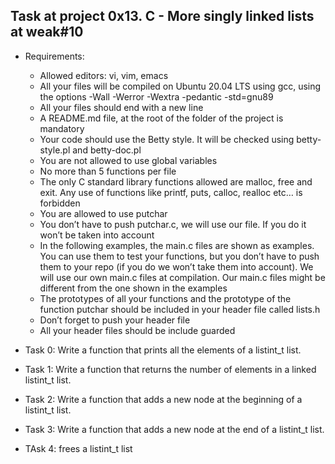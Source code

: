 ## Task at project 0x13. C - More singly linked lists at weak#10

- Requirements:
	- Allowed editors: vi, vim, emacs
	- All your files will be compiled on Ubuntu 20.04 LTS using gcc, using the options -Wall -Werror -Wextra -pedantic -std=gnu89
	- All your files should end with a new line
	- A README.md file, at the root of the folder of the project is mandatory
	- Your code should use the Betty style. It will be checked using betty-style.pl and betty-doc.pl
	- You are not allowed to use global variables
	- No more than 5 functions per file
	- The only C standard library functions allowed are malloc, free and exit. Any use of functions like printf, puts, calloc, realloc etc… is forbidden
	- You are allowed to use putchar
	- You don’t have to push putchar.c, we will use our file. If you do it won’t be taken into account
	- In the following examples, the main.c files are shown as examples. You can use them to test your functions, but you don’t have to push them to your repo (if you do we won’t take them into account). We will use our own main.c files at compilation. Our main.c files might be different from the one shown in the examples
	- The prototypes of all your functions and the prototype of the function putchar should be included in your header file called lists.h
	- Don’t forget to push your header file
	- All your header files should be include guarded

- Task 0: Write a function that prints all the elements of a listint_t list.
- Task 1: Write a function that returns the number of elements in a linked listint_t list.
- Task 2: Write a function that adds a new node at the beginning of a listint_t list.
- Task 3: Write a function that adds a new node at the end of a listint_t list.
- TAsk 4:  frees a listint_t list

